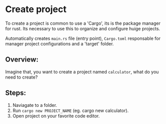 # Create project
To create a project is common to use a 'Cargo', its is the package manager for rust.
Its necessary to use this to organize and configure huige projects.

Automatically creates `main.rs` file (entry point), `Cargo.toml` responsable for 
manager project configurations and a 'target' folder.

## Overview:
Imagine that, you want to create a project named `calculator`, what do you need to create? 

## Steps:
1. Naviagate to a folder.
2. Run `cargo new PROJECT_NAME` (eg. cargo new calculator).
3. Open project on your favorite code editor.
